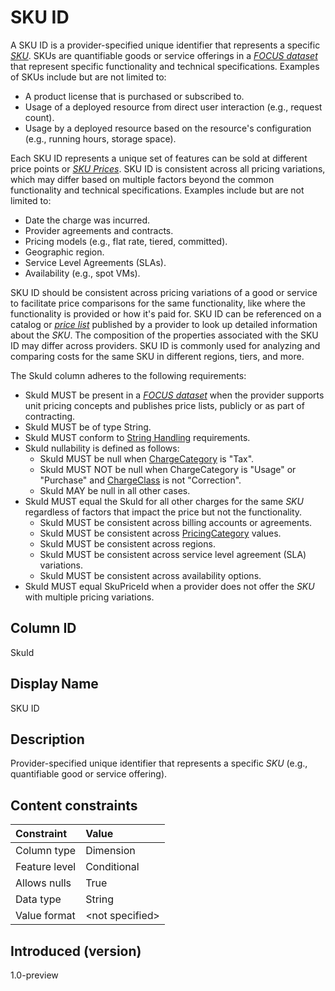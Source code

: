 # SKU ID

A SKU ID is a provider-specified unique identifier that represents a specific [*SKU*](#glossary:sku). SKUs are quantifiable goods or service offerings in a [*FOCUS dataset*](#glossary:FOCUS-dataset) that represent specific functionality and technical specifications. Examples of SKUs include but are not limited to:

* A product license that is purchased or subscribed to.
* Usage of a deployed resource from direct user interaction (e.g., request count).
* Usage by a deployed resource based on the resource's configuration (e.g., running hours, storage space).

Each SKU ID represents a unique set of features can be sold at different price points or [*SKU Prices*](#glossary:sku-price). SKU ID is consistent across all pricing variations, which may differ based on multiple factors beyond the common functionality and technical specifications. Examples include but are not limited to:

* Date the charge was incurred.
* Provider agreements and contracts.
* Pricing models (e.g., flat rate, tiered, committed).
* Geographic region.
* Service Level Agreements (SLAs).
* Availability (e.g., spot VMs).

SKU ID should be consistent across pricing variations of a good or service to facilitate price comparisons for the same functionality, like where the functionality is provided or how it's paid for. SKU ID can be referenced on a catalog or [*price list*](#glossary:price-list) published by a provider to look up detailed information about the *SKU*. The composition of the properties associated with the SKU ID may differ across providers. SKU ID is commonly used for analyzing and comparing costs for the same SKU in different regions, tiers, and more.

The SkuId column adheres to the following requirements:

* SkuId MUST be present in a [*FOCUS dataset*](#glossary:FOCUS-dataset) when the provider supports unit pricing concepts and publishes price lists, publicly or as part of contracting.
* SkuId MUST be of type String.
* SkuId MUST conform to [String Handling](#stringhandling) requirements.
* SkuId nullability is defined as follows:
  * SkuId MUST be null when [ChargeCategory](#chargecategory) is "Tax".
  * SkuId MUST NOT be null when ChargeCategory is "Usage" or "Purchase" and [ChargeClass](#chargeclass) is not "Correction".
  * SkuId MAY be null in all other cases.
* SkuId MUST equal the SkuId for all other charges for the same *SKU* regardless of factors that impact the price but not the functionality.
  * SkuId MUST be consistent across billing accounts or agreements.
  * SkuId MUST be consistent across [PricingCategory](#pricingcategory) values.
  * SkuId MUST be consistent across regions.
  * SkuId MUST be consistent across service level agreement (SLA) variations.
  * SkuId MUST be consistent across availability options.
* SkuId MUST equal SkuPriceId when a provider does not offer the *SKU* with multiple pricing variations.

## Column ID

SkuId

## Display Name

SKU ID

## Description

Provider-specified unique identifier that represents a specific *SKU* (e.g., quantifiable good or service offering).

## Content constraints

| Constraint    | Value            |
| :------------ | :--------------- |
| Column type   | Dimension        |
| Feature level | Conditional      |
| Allows nulls  | True             |
| Data type     | String           |
| Value format  | \<not specified> |

## Introduced (version)

1.0-preview
